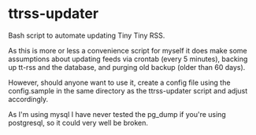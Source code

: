 # ttrss-updater
Bash script to automate updating Tiny Tiny RSS.

As this is more or less a convenience script for myself it does make some assumptions about updating feeds via crontab (every 5 minutes), backing up tt-rss and the database, and purging old backup (older than 60 days).

However, should anyone want to use it, create a config file using the config.sample in the same directory as the ttrss-updater script and adjust accordingly.

As I'm using mysql I have never tested the pg_dump if you're using postgresql, so it could very well be broken.
